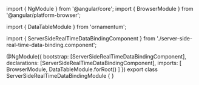 import { NgModule } from '@angular/core';
import { BrowserModule } from '@angular/platform-browser';
  
import { DataTableModule } from 'ornamentum';
  
import { ServerSideRealTimeDataBindingComponent } from './server-side-real-time-data-binding.component';

@NgModule({
 bootstrap: [ServerSideRealTimeDataBindingComponent],
 declarations: [ServerSideRealTimeDataBindingComponent],
 imports: [
    BrowserModule, 
    DataTableModule.forRoot()
  ]
})
export class ServerSideRealTimeDataBindingModule {
}
